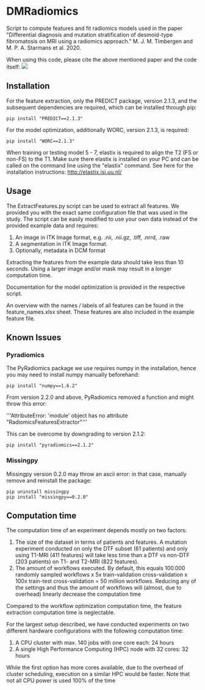 # DMRadiomics
Script to compute features and fit radiomics models used in the paper "Differential diagnosis and
mutation stratification of desmoid-type fibromatosis on MRI using a radiomics approach."
M. J. M. Timbergen and M. P. A. Starmans et al. 2020.

When using this code, please cite the above mentioned paper and the code itself: [![][DOI]][DOI-lnk]

[DOI]: https://zenodo.org/badge/DOI/10.5281/zenodo.4017190.svg
[DOI-lnk]: http://doi.org/10.5281/zenodo.4017190

## Installation
For the feature extraction, only the PREDICT package, version 2.1.3,
and the subsequent dependencies are required, which can be installed through pip:

    pip install "PREDICT==2.1.3"

For the model optimization, additionally WORC, version 2.1.3, is required:

    pip install "WORC==2.1.3"

When training or testing model 5 - 7, elastix is required to align the T2 (FS or non-FS)
to the T1. Make sure there elastix is installed on your PC and can be called on
the command line using the "elastix" command. See here for the installation
instructions: http://elastix.isi.uu.nl/

## Usage
The ExtractFeatures.py script can be used to extract all features. We provided
you with the exact same configuration file that was used in the study. The
script can be easily modified to use your own data instead of the
provided example data and requires:

1. An image in ITK Image format, e.g. .nii, .nii.gz, .tiff, .nrrd, .raw
2. A segmentation in ITK Image format.
3. Optionally, metadata in DCM format

Extracting the features from the example data should take less than 10 seconds.
Using a larger image and/or mask may result in a longer computation time.

Documentation for the model optimization is provided in the respective script.

An overview with the names / labels of all features can be found in the
feature_names.xlsx sheet. These features are also included in the example
feature file.

## Known Issues

### Pyradiomics
The PyRadiomics package we use requires numpy in the installation, hence
you may need to install numpy manually beforehand:

    pip install "numpy==1.6.2"

From version 2.2.0 and above, PyRadiomics removed a function and might throw
this error:

'''AttributeError: 'module' object has no attribute "RadiomicsFeaturesExtractor"'''

This can be overcome by downgrading to version 2.1.2:

    pip install "pyradiomics==2.1.2"

### Missingpy
Missingpy version 0.2.0 may throw an ascii error: in that case, manually
remove and reinstall the package:

    pip uninstall missingpy
    pip install "missingpy==0.2.0"


## Computation time
The computation time of an experiment depends mostly on two factors:

1. The size of the dataset in terms of patients and features. A mutation experiment conducted
  on only the DTF subset (61 patients) and only using T1-MRI (411 features)
  will take less time than a DTF vs non-DTF (203 patients) on T1- and T2-MRI (822 features).
2. The amount of workflows executed. By default, this equals
  100.000 randomly sampled workflows x 5x train-validation cross-validation x 100x train-test cross-validation
  = 50 million workflows. Reducing any of the settings and thus the amount of workflows will (almost, due to overhead) linearly decrease the computation time

Compared to the workflow optimization computation time, the feature extraction
computation time is neglectable.

For the largest setup described, we have conducted experiments on two different hardware configurations with the following computation time:

1. A CPU cluster with max. 140 jobs with one core each: 24 hours
2. A single High Performance Computing (HPC) node with 32 cores: 32 hours

While the first option has more cores available, due to the overhead of cluster scheduling, execution on a similar HPC would be faster.
Note that not all CPU power is used 100% of the time
